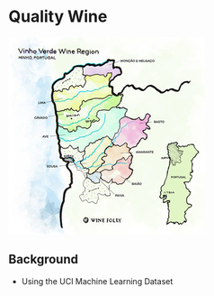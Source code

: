 # Quality Wine

![winemapjpg](static/images/winemap.jpg)

## Background

* Using the UCI Machine Learning Dataset
